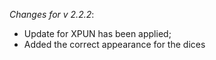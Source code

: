 _Changes for v 2.2.2_:
- Update for XPUN has been applied;
- Added the correct appearance for the dices
